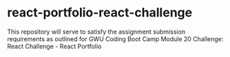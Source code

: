 # react-portfolio-react-challenge
This repository will serve to satisfy the assignment submission requirements as outlined for GWU Coding Boot Camp Module 20 Challenge: React Challenge - React Portfolio
